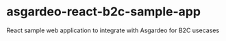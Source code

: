 # asgardeo-react-b2c-sample-app
React sample web application to integrate with Asgardeo for B2C usecases
